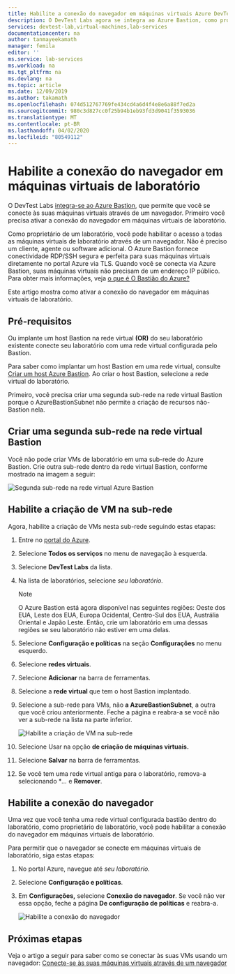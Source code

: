 ```yaml
---
title: Habilite a conexão do navegador em máquinas virtuais Azure DevTest Labs | Microsoft Docs
description: O DevTest Labs agora se integra ao Azure Bastion, como proprietário do laboratório, você pode habilitar o acesso a todas as máquinas virtuais de laboratório através de um navegador.
services: devtest-lab,virtual-machines,lab-services
documentationcenter: na
author: tanmayeekamath
manager: femila
editor: ''
ms.service: lab-services
ms.workload: na
ms.tgt_pltfrm: na
ms.devlang: na
ms.topic: article
ms.date: 12/09/2019
ms.author: takamath
ms.openlocfilehash: 074d512767769fe434cd4a6d4f4e8e6a88f7ed2a
ms.sourcegitcommit: 980c3d827cc0f25b94b1eb93fd3d9041f3593036
ms.translationtype: MT
ms.contentlocale: pt-BR
ms.lasthandoff: 04/02/2020
ms.locfileid: "80549112"
---
```

# <a name="enable-browser-connection-on-lab-virtual-machines"></a>Habilite a conexão do navegador em máquinas virtuais de laboratório 
O DevTest Labs [integra-se ao Azure Bastion](https://docs.microsoft.com/azure/bastion/), que permite que você se conecte às suas máquinas virtuais através de um navegador. Primeiro você precisa ativar a conexão do navegador em máquinas virtuais de laboratório.

Como proprietário de um laboratório, você pode habilitar o acesso a todas as máquinas virtuais de laboratório através de um navegador. Não é preciso um cliente, agente ou software adicional. O Azure Bastion fornece conectividade RDP/SSH segura e perfeita para suas máquinas virtuais diretamente no portal Azure via TLS. Quando você se conecta via Azure Bastion, suas máquinas virtuais não precisam de um endereço IP público. Para obter mais informações, veja [o que é O Bastião do Azure?](../bastion/bastion-overview.md)


Este artigo mostra como ativar a conexão do navegador em máquinas virtuais de laboratório.

## <a name="prerequisites"></a>Pré-requisitos 
Ou implante um host Bastion na rede virtual **(OR)** do seu laboratório existente conecte seu laboratório com uma rede virtual configurada pelo Bastion. 

Para saber como implantar um host Bastion em uma rede virtual, consulte [Criar um host Azure Bastion](../bastion/bastion-create-host-portal.md). Ao criar o host Bastion, selecione a rede virtual do laboratório. 

Primeiro, você precisa criar uma segunda sub-rede na rede virtual Bastion porque o AzureBastionSubnet não permite a criação de recursos não-Bastion nela. 

## <a name="create-a-second-sub-net-in-the-bastion-virtual-network"></a>Criar uma segunda sub-rede na rede virtual Bastion
Você não pode criar VMs de laboratório em uma sub-rede do Azure Bastion. Crie outra sub-rede dentro da rede virtual Bastion, conforme mostrado na imagem a seguir:

![Segunda sub-rede na rede virtual Azure Bastion](./media/connect-virtual-machine-through-browser/second-subnet.png)

## <a name="enable-vm-creation-in-the-subnet"></a>Habilite a criação de VM na sub-rede
Agora, habilite a criação de VMs nesta sub-rede seguindo estas etapas: 

1. Entre no [portal do Azure](https://portal.azure.com).
1. Selecione **Todos os serviços** no menu de navegação à esquerda. 
1. Selecione **DevTest Labs** da lista. 
1. Na lista de laboratórios, selecione *seu laboratório.* 

    > [!NOTE]
    > O Azure Bastion está agora disponível nas seguintes regiões: Oeste dos EUA, Leste dos EUA, Europa Ocidental, Centro-Sul dos EUA, Austrália Oriental e Japão Leste. Então, crie um laboratório em uma dessas regiões se seu laboratório não estiver em uma delas. 
    
1. Selecione **Configuração e políticas** na seção **Configurações** no menu esquerdo. 
1. Selecione **redes virtuais**.
1. Selecione **Adicionar** na barra de ferramentas. 
1. Selecione a **rede virtual** que tem o host Bastion implantado. 
1. Selecione a sub-rede para VMs, não **a AzureBastionSubnet**, a outra que você criou anteriormente. Feche a página e reabra-a se você não ver a sub-rede na lista na parte inferior. 

    ![Habilite a criação de VM na sub-rede](./media/connect-virtual-machine-through-browser/enable-vm-creation-subnet.png)
1. Selecione Usar na opção **de criação de máquinas virtuais.** 
1. Selecione **Salvar** na barra de ferramentas. 
1. Se você tem uma rede virtual antiga para o laboratório, remova-a selecionando **...*  e **Remover**. 

## <a name="enable-browser-connection"></a>Habilite a conexão do navegador 

Uma vez que você tenha uma rede virtual configurada bastião dentro do laboratório, como proprietário de laboratório, você pode habilitar a conexão do navegador em máquinas virtuais de laboratório.

Para permitir que o navegador se conecte em máquinas virtuais de laboratório, siga estas etapas:

1. No portal Azure, navegue até *seu laboratório.*
1. Selecione **Configuração e políticas**.
1. Em **Configurações,** selecione **Conexão do navegador**. Se você não ver essa opção, feche a página **De configuração de políticas** e reabra-a. 

    ![Habilite a conexão do navegador](./media/enable-browser-connection-lab-virtual-machines/browser-connect.png)

## <a name="next-steps"></a>Próximas etapas
Veja o artigo a seguir para saber como se conectar às suas VMs usando um navegador: [Conecte-se às suas máquinas virtuais através de um navegador](connect-virtual-machine-through-browser.md)
